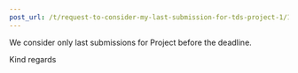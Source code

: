 ```yaml
---
post_url: /t/request-to-consider-my-last-submission-for-tds-project-1/167410/2
---
```

We consider only last submissions for Project before the deadline.

Kind regards
